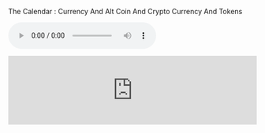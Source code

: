 The Calendar :
Currency And Alt Coin And Crypto Currency And Tokens

<audio src="https://github.com/thecode3/TradeAndTalk/blob/main/TradeAndTalk%20Photos/TradeAndTalk%20Main.jpg?raw=true" controls preload></audio>
              
<iframe frameborder="0" width="100%" height="140" src="https://www.mql5.com/en/signals/widget/signal/57tg?t=16755C"></iframe>



